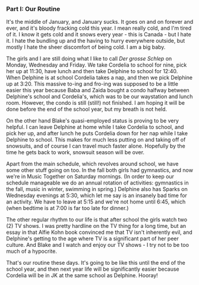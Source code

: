 <!--
.. title: State of The Nation, or, What's Going On?
.. date: 2009-01-17 21:57:05
.. author: Amy Brown
-->

### Part I: Our Routine

It's the middle of January, and January sucks.  It goes on and
on forever and ever, and it's bloody fracking cold this year.
I mean really cold, and I'm tired of it.  I know it gets cold and
it snows every year - this is Canada - but I hate it.  I hate the
bundling up and the having to hurry everywhere outside, but 
mostly I hate the sheer discomfort of being cold.  I am a big
baby.

The girls and I are still doing what I like to call 
*Der grosse Schlep* on Monday, Wednesday and Friday.  We take
Cordelia to school for nine, pick her up at 11:30, have lunch
and then take Delphine to school for 12:40.  When Delphine is
at school Cordelia takes a nap, and then we pick Delphine
up at 3:20.  This massive to-ing and fro-ing was supposed to
be a little easier this year because Baba and Zaida bought
a condo halfway between Delphine's school and Cordelia's,
which was to be our waystation and lunch room.  However, the
condo is still (still!) not finished.  I am hoping it will
be done before the end of the school year, but my breath is
not held.

On the other hand Blake's quasi-employed status is proving to
be very helpful.  I can leave Delphine at home while I take
Cordelia to school, and pick her up, and after lunch he puts
Cordelia down for her nap while I take Delphine to school.
This makes for much less putting on and taking off of snowsuits,
and of course I can travel much faster alone.  Hopefully by
the time he gets back to work, snowsuit season will be over.

Apart from the main schedule, which revolves around school,
we have some other stuff going on too.  In the fall both 
girls had gymnastics, and now we're in Music Together on
Saturday mornings.  (In order to keep our schedule manageable
we do an annual rotation of activities: gymnastics in the 
fall, music in winter, swimming in spring.)  Delphine also
has Sparks on Wednesday evenings at 5:30, which let me say
is an insanely bad time for an activity.  We have to leave at
5:15 and we're not home until 6:45, which (when bedtime is
at 7:00 is far too late for dinner.)

The other regular rhythm to our life is that after school
the girls watch two (2) TV shows.  I was pretty hardline on the
TV thing for a long time, but an essay in that Alfie Kohn
book convinced me that TV isn't inherently evil, and 
Delphine's getting to the age where TV is a significant
part of her peer culture.  And Blake and I watch and 
enjoy our TV shows - I try not to be too much of a hypocrite.

That's our routine these days.  It's going to be like this
until the end of the school year, and then next year life
will be significantly easier because Cordelia will be
in JK at the same school as Delphine.  Hooray!



